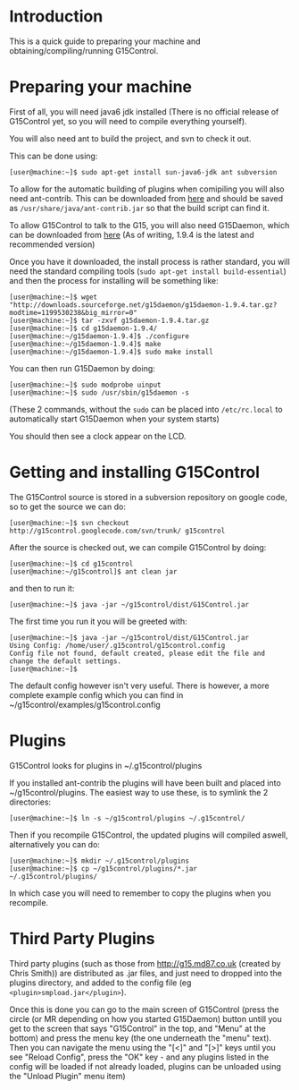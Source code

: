 # Introduction #

This is a quick guide to preparing your machine and obtaining/compiling/running G15Control.

# Preparing your machine #

First of all, you will need java6 jdk installed (There is no official release of G15Control yet, so you will need to compile everything yourself).

You will also need ant to build the project, and svn to check it out.

This can be done using:
```
[user@machine:~]$ sudo apt-get install sun-java6-jdk ant subversion
```

To allow for the automatic building of plugins when comipiling you will also need ant-contrib. This can be downloaded from [here](http://downloads.sourceforge.net/ant-contrib/ant-contrib-1.0b3-bin.tar.gz?modtime=1162486708) and should be saved as `/usr/share/java/ant-contrib.jar` so that the build script can find it.

To allow G15Control to talk to the G15, you will also need G15Daemon, which can be downloaded from [here](http://sourceforge.net/project/showfiles.php?group_id=172261&package_id=199133) (As of writing, 1.9.4 is the latest and recommended version)

Once you have it downloaded, the install process is rather standard, you will need the standard compiling tools (`sudo apt-get install build-essential`) and then the process for installing will be something like:
```
[user@machine:~]$ wget "http://downloads.sourceforge.net/g15daemon/g15daemon-1.9.4.tar.gz?modtime=1199530238&big_mirror=0"
[user@machine:~]$ tar -zxvf g15daemon-1.9.4.tar.gz
[user@machine:~]$ cd g15daemon-1.9.4/
[user@machine:~/g15daemon-1.9.4]$ ./configure
[user@machine:~/g15daemon-1.9.4]$ make
[user@machine:~/g15daemon-1.9.4]$ sudo make install
```

You can then run G15Daemon by doing:
```
[user@machine:~]$ sudo modprobe uinput
[user@machine:~]$ sudo /usr/sbin/g15daemon -s
```
(These 2 commands, without the `sudo` can be placed into `/etc/rc.local` to automatically start G15Daemon when your system starts)

You should then see a clock appear on the LCD.

# Getting and installing G15Control #

The G15Control source is stored in a subversion repository on google code, so to get the source we can do:
```
[user@machine:~]$ svn checkout http://g15control.googlecode.com/svn/trunk/ g15control
```

After the source is checked out, we can compile G15Control by doing:
```
[user@machine:~]$ cd g15control
[user@machine:~/g15control]$ ant clean jar
```

and then to run it:
```
[user@machine:~]$ java -jar ~/g15control/dist/G15Control.jar
```

The first time you run it you will be greeted with:
```
[user@machine:~]$ java -jar ~/g15control/dist/G15Control.jar
Using Config: /home/user/.g15control/g15control.config
Config file not found, default created, please edit the file and change the default settings.
[user@machine:~]$ 
```

The default config however isn't very useful.
There is however, a more complete example config which you can find in ~/g15control/examples/g15control.config

# Plugins #

G15Control looks for plugins in ~/.g15control/plugins

If you installed ant-contrib the plugins will have been built and placed into ~/g15control/plugins. The easiest way to use these, is to symlink the 2 directories:
```
[user@machine:~]$ ln -s ~/g15control/plugins ~/.g15control/
```

Then if you recompile G15Control, the updated plugins will compiled aswell, alternatively you can do:
```
[user@machine:~]$ mkdir ~/.g15control/plugins
[user@machine:~]$ cp ~/g15control/plugins/*.jar  ~/.g15control/plugins/
```
In which case you will need to remember to copy the plugins when you recompile.

# Third Party Plugins #

Third party plugins (such as those from http://g15.md87.co.uk (created by Chris Smith)) are distributed as .jar files, and just need to dropped into the plugins directory, and added to the config file (eg `<plugin>smpload.jar</plugin>`).

Once this is done you can go to the main screen of G15Control (press the circle (or MR depending on how you started G15Daemon) button untill you get to the screen that says "G15Control" in the top, and "Menu" at the bottom) and press the menu key (the one underneath the "menu" text). Then you can navigate the menu using the "[<]" and "[>]" keys until you see "Reload Config", press the "OK" key - and any plugins listed in the config will be loaded if not already loaded, plugins can be unloaded using the "Unload Plugin" menu item)